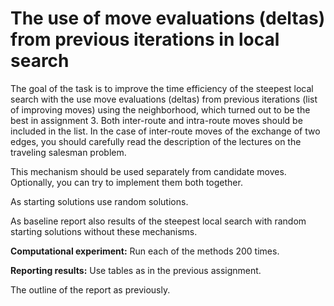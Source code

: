 # The use of move evaluations (deltas) from previous iterations in local search

The goal of the task is to improve the time efficiency of the steepest local search with the use move evaluations (deltas) from previous iterations (list of improving moves) using the neighborhood, which turned out to be the best in assignment 3. Both inter-route and intra-route moves should be included in the list. In the case of inter-route moves of the exchange of two edges, you should carefully read the description of the lectures on the traveling salesman problem.

This mechanism should be used separately from candidate moves. Optionally, you can try to implement them both together.

As starting solutions use random solutions.

As baseline report also results of the steepest local search with random starting solutions without these mechanisms.

**Computational experiment:** Run each of the methods 200 times.

**Reporting results:** Use tables as in the previous assignment.

The outline of the report as previously.